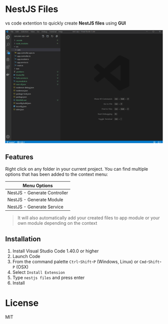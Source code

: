 # NestJS Files

vs code extention to quickly create **NestJS files** using **GUI** 

![](images/demo.gif)

## Features

Right click on any folder in your current project. 
You can find multiple options that has been added to the context menu:

Menu Options  |
---           | 
NestJS - Generate Controller |
NestJS - Generate Module |
NestJS - Generate Service |

> It will also automatically add your created files to app module or your own module depending on the context

## Installation

1. Install Visual Studio Code 1.40.0 or higher
2. Launch Code
3. From the command palette `Ctrl`-`Shift`-`P` (Windows, Linux) or `Cmd`-`Shift`-`P` (OSX)
4. Select `Install Extension`
5. Type `nestjs files` and press enter
6. Install

# License

MIT

